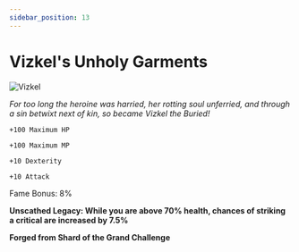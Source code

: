 ```yaml
---
sidebar_position: 13
---
```


# Vizkel's Unholy Garments

![Vizkel](https://vwiki.valorserver.com/api/item/picture/vizkel's%20unholy%20garments)

<i>For too long the heroine was harried, her rotting soul unferried, and through a sin betwixt next of kin, so became Vizkel the Buried!</i>

    +100 Maximum HP
    
    +100 Maximum MP
    
    +10 Dexterity
    
    +10 Attack
    
Fame Bonus: 8% 

**Unscathed Legacy: While you are above 70% health, chances of striking a critical are increased by 7.5%**

**Forged from Shard of the Grand Challenge**